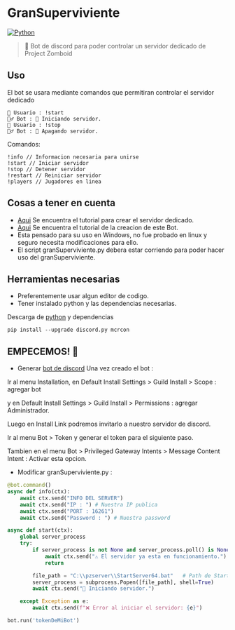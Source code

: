 # GranSuperviviente

[![Python](https://img.shields.io/badge/Python-3776AB?logo=python&logoColor=fff)](#)

> 🧟 Bot de discord para poder controlar un servidor dedicado de Project Zomboid 

## Uso
El bot se usara mediante comandos que permitiran controlar el servidor dedicado

```
👶 Usuario : !start
🧟‍♂️ Bot : 🚀 Iniciando servidor.
👶 Usuario : !stop
🧟‍♂️ Bot : 🚩 Apagando servidor.
```

Comandos: 
```
!info // Informacion necesaria para unirse
!start // Iniciar servidor
!stop // Detener servidor
!restart // Reiniciar servidor
!players // Jugadores en linea
```

## Cosas a tener en cuenta
* [Aqui](https://www.youtube.com/watch?v=sGcSKe5olWA) Se encuentra el tutorial para crear el servidor dedicado.
* [Aqui](https://www.youtube.com/watch?v=QujGCG4VMvU) Se encuentra el tutorial de la creacion de este Bot.
* Esta pensado para su uso en Windows, no fue probado en linux y seguro necesita modificaciones para ello.
* El script granSuperviviente.py debera estar corriendo para poder hacer uso del granSuperviviente.

## Herramientas necesarias
* Preferentemente usar algun editor de codigo.
* Tener instalado python y las dependencias necesarias.

Descarga de [python](https://www.python.org/downloads/) y dependencias

```shell
pip install --upgrade discord.py mcrcon
```

## EMPECEMOS! 🚀

* Generar [bot de discord](https://discord.com/developers/applications)
Una vez creado el bot :

Ir al menu Installation, en Default Install Settings > Guild Install > Scope : agregar bot

y en Default Install Settings > Guild Install > Permissions : agregar Administrador.

Luego en Install Link podremos invitarlo a nuestro servidor de discord.

Ir al menu Bot > Token y generar el token para el siguiente paso.

Tambien en el menu Bot > Privileged Gateway Intents > Message Content Intent : Activar esta opcion.

* Modificar granSuperviviente.py : 
```Python
@bot.command()
async def info(ctx):
    await ctx.send("INFO DEL SERVER")
    await ctx.send("IP : ") # Nuestra IP publica
    await ctx.send("PORT : 16261")
    await ctx.send("Password : ") # Nuestra password
```

```Python
async def start(ctx):
    global server_process
    try:
        if server_process is not None and server_process.poll() is None:
            await ctx.send("⚠️ El servidor ya esta en funcionamiento.")
            return

        file_path = "C:\\pzserver\\StartServer64.bat"   # Path de StartServer
        server_process = subprocess.Popen([file_path], shell=True)
        await ctx.send("🚀 Iniciando servidor.")

    except Exception as e:
        await ctx.send(f"❌ Error al iniciar el servidor: {e}")
```

```Python
bot.run('tokenDeMiBot')
```
